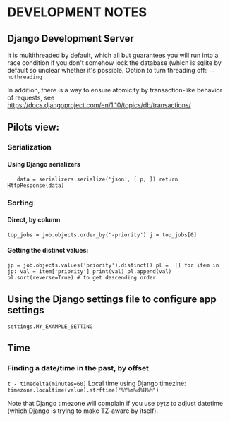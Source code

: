 
# DEVELOPMENT NOTES
## Django Development Server
It is multithreaded by default, which all but
guarantees you will run into a race condition
if you don't somehow lock the database (which
is sqlite by default so unclear whether it's
possible. Option to turn threading off:
`
--nothreading
`

In addition, there is a way to ensure atomicity by
transaction-like behavior of requests, see 
https://docs.djangoproject.com/en/1.10/topics/db/transactions/

## Pilots view:
### Serialization
#### Using Django serializers
`    data = serializers.serialize('json', [ p, ])
     return HttpResponse(data)
`
### Sorting
#### Direct, by column
`
top_jobs = job.objects.order_by('-priority')
j = top_jobs[0]
`
#### Getting the distinct values:
`
jp = job.objects.values('priority').distinct()
pl =  []
for item in jp:
     val = item['priority']
     print(val)
     pl.append(val)
     pl.sort(reverse=True) # to get descending order
`
## Using the Django settings file to configure app settings
`
settings.MY_EXAMPLE_SETTING
`
## Time
### Finding a date/time in the past, by offset
`
t - timedelta(minutes=60)
`
Local time using Django timezine:
`
timezone.localtime(value).strftime("%Y%m%d%H%M")
`

Note that Django timezone will complain if you use
pytz to adjust datetime (which Django is trying to make
TZ-aware by itself).
